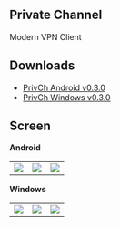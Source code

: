 ## Private Channel
Modern VPN Client

## Downloads
* [PrivCh Android v0.3.0](.lfs/privch-android/dev.xinlake.privch-0.3.0.apk?raw=1)
* [PrivCh Windows v0.3.0](.lfs/privch-windows/privch-0.3.0.rar?raw=1)

## Screen
**Android**
<p>
<table>
    <tr>
        <td><img src=".lfs/screen/0.2/android1-dark.png"/></td>
        <td><img src=".lfs/screen/0.2/android2-light.png"/></td>
        <td><img src=".lfs/screen/0.2/android3-light.png"/></td>
    </tr>
</table>
</p>

**Windows**
<p>
<table>
    <tr>
        <td><img src=".lfs/screen/0.2/windows1-light.png"/></td>
        <td><img src=".lfs/screen/0.2/windows2-light.png"/></td>
        <td><img src=".lfs/screen/0.2/windows3-dark.png"/></td>
    </tr>
</table>
</p>
